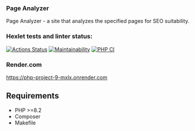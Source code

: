 ### Page Analyzer

Page Analyzer - a site that analyzes the specified pages for SEO suitability.


### Hexlet tests and linter status:
[![Actions Status](https://github.com/AnnRomm/php-project-9/actions/workflows/hexlet-check.yml/badge.svg)](https://github.com/AnnRomm/php-project-9/actions)
[![Maintainability](https://api.codeclimate.com/v1/badges/f4457227201d6f98ef87/maintainability)](https://codeclimate.com/github/AnnRomm/php-project-9/maintainability)
[![PHP CI](https://github.com/AnnRomm/php-project-9/actions/workflows/my-check.yml/badge.svg)](https://github.com/AnnRomm/php-project-9/actions/workflows/my-check.yml)

### Render.com
https://php-project-9-mxlx.onrender.com

## Requirements

* PHP >=8.2
* Composer
* Makefile
